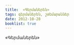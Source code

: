 ```yaml
---
title:  «Գերմաներեն»
tags: գերմաներեն, շտեմարաններ
date: 2012-10-28
booklist: true
---
```



«Գերմաներեն»